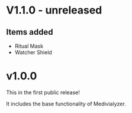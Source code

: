 # V1.1.0 - unreleased
## Items added
- Ritual Mask
- Watcher Shield

# v1.0.0
This in the first public release!

It includes the base functionality of Medivialyzer.